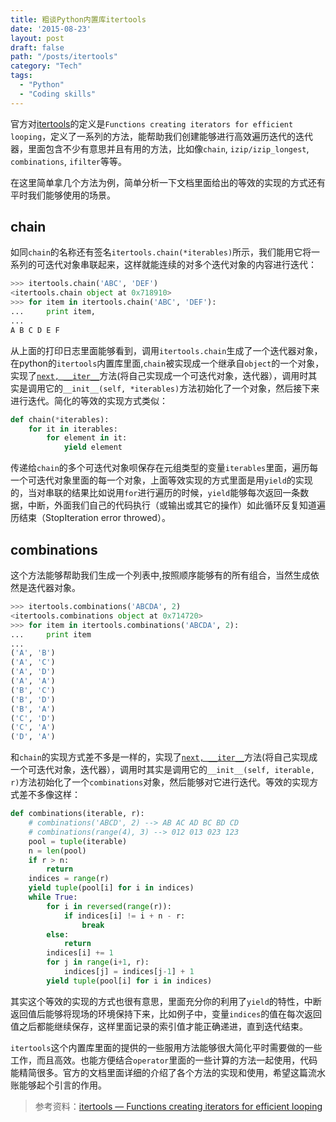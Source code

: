 ```yaml
---
title: 粗谈Python内置库itertools
date: '2015-08-23'
layout: post
draft: false
path: "/posts/itertools"
category: "Tech"
tags:
  - "Python"
  - "Coding skills"
---
```


官方对[itertools](https://docs.python.org/2/library/itertools.html#itertools.izip_longest)的定义是`Functions creating iterators for efficient looping`，定义了一系列的方法，能帮助我们创建能够进行高效遍历迭代的迭代器，里面包含不少有意思并且有用的方法，比如像`chain`, `izip/izip_longest`, `combinations`, `ifilter`等等。

在这里简单拿几个方法为例，简单分析一下文档里面给出的等效的实现的方式还有平时我们能够使用的场景。

## chain

如同`chain`的名称还有签名`itertools.chain(*iterables)`所示，我们能用它将一系列的可迭代对象串联起来，这样就能连续的对多个迭代对象的内容进行迭代：

```python
>>> itertools.chain('ABC', 'DEF')
<itertools.chain object at 0x718910>
>>> for item in itertools.chain('ABC', 'DEF'):
...     print item,
...
A B C D E F
```

从上面的打印日志里面能够看到，调用`itertools.chain`生成了一个迭代器对象，在python的`itertools`内置库里面,`chain`被实现成一个继承自`object`的一个对象，实现了[`next, __iter__`](http://www.jianshu.com/p/d3fb22de98ee)方法(将自己实现成一个可迭代对象，迭代器），调用时其实是调用它的`__init__(self, *iterables)`方法初始化了一个对象，然后接下来进行迭代。简化的等效的实现方式类似：

```python
def chain(*iterables):
    for it in iterables:
        for element in it:
            yield element
```
传递给`chain`的多个可迭代对象呗保存在元组类型的变量`iterables`里面，遍历每一个可迭代对象里面的每一个对象，上面等效实现的方式里面是用`yield`的实现的，当对串联的结果比如说用`for`进行遍历的时候，`yield`能够每次返回一条数据，中断，外面我们自己的代码执行（或输出或其它的操作）如此循环反复知道遍历结束（StopIteration error throwed）。

## combinations

这个方法能够帮助我们生成一个列表中,按照顺序能够有的所有组合，当然生成依然是迭代器对象。

```python
>>> itertools.combinations('ABCDA', 2)
<itertools.combinations object at 0x714720>
>>> for item in itertools.combinations('ABCDA', 2):
...     print item
...
('A', 'B')
('A', 'C')
('A', 'D')
('A', 'A')
('B', 'C')
('B', 'D')
('B', 'A')
('C', 'D')
('C', 'A')
('D', 'A')
```
和`chain`的实现方式差不多是一样的，实现了[`next, __iter__`](http://www.jianshu.com/p/d3fb22de98ee)方法(将自己实现成一个可迭代对象，迭代器），调用时其实是调用它的`__init__(self, iterable, r)`方法初始化了一个`combinations`对象，然后能够对它进行迭代。等效的实现方式差不多像这样：

```python
def combinations(iterable, r):
    # combinations('ABCD', 2) --> AB AC AD BC BD CD
    # combinations(range(4), 3) --> 012 013 023 123
    pool = tuple(iterable)
    n = len(pool)
    if r > n:
        return
    indices = range(r)
    yield tuple(pool[i] for i in indices)
    while True:
        for i in reversed(range(r)):
            if indices[i] != i + n - r:
                break
        else:
            return
        indices[i] += 1
        for j in range(i+1, r):
            indices[j] = indices[j-1] + 1
        yield tuple(pool[i] for i in indices)
```

其实这个等效的实现的方式也很有意思，里面充分你的利用了`yield`的特性，中断返回值后能够将现场的环境保持下来，比如例子中，变量`indices`的值在每次返回值之后都能继续保存，这样里面记录的索引值才能正确递进，直到迭代结束。

`itertools`这个内置库里面的提供的一些服用方法能够很大简化平时需要做的一些工作，而且高效。也能方便结合`operator`里面的一些计算的方法一起使用，代码能精简很多。官方的文档里面详细的介绍了各个方法的实现和使用，希望这篇流水账能够起个引言的作用。

> 参考资料：[itertools — Functions creating iterators for efficient looping](https://docs.python.org/2/library/itertools.html#itertools.izip_longest)

